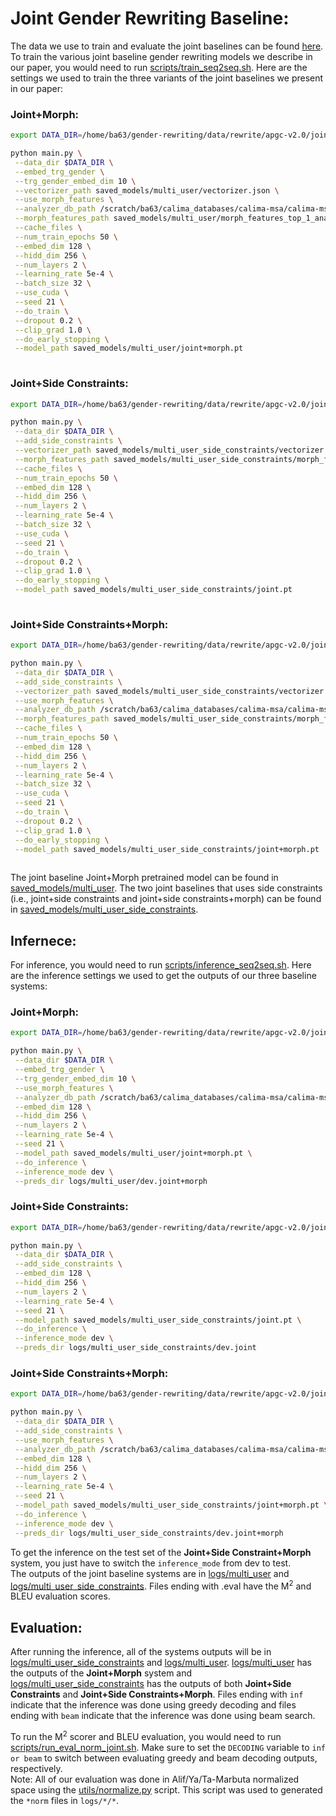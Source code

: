 # Joint Gender Rewriting Baseline:


The data we use to train and evaluate the joint baselines can be found [here](https://github.com/balhafni/gender-rewriting/tree/master/data/rewrite/apgc-v2.0/joint). 
To train the various joint baseline gender rewriting models we describe in our paper, you would need to run [scripts/train_seq2seq.sh](scripts/train_seq2seq.sh). Here are the settings we used to train the three variants of the joint baselines we present in our paper: <br/>

### Joint+Morph:

```bash
export DATA_DIR=/home/ba63/gender-rewriting/data/rewrite/apgc-v2.0/joint

python main.py \
 --data_dir $DATA_DIR \
 --embed_trg_gender \
 --trg_gender_embed_dim 10 \
 --vectorizer_path saved_models/multi_user/vectorizer.json \
 --use_morph_features \
 --analyzer_db_path /scratch/ba63/calima_databases/calima-msa/calima-msa-s31_0.4.2.utf8.db.copy-mod \
 --morph_features_path saved_models/multi_user/morph_features_top_1_analyses.json \
 --cache_files \
 --num_train_epochs 50 \
 --embed_dim 128 \
 --hidd_dim 256 \
 --num_layers 2 \
 --learning_rate 5e-4 \
 --batch_size 32 \
 --use_cuda \
 --seed 21 \
 --do_train \
 --dropout 0.2 \
 --clip_grad 1.0 \
 --do_early_stopping \
 --model_path saved_models/multi_user/joint+morph.pt
 
```

### Joint+Side Constraints:

```bash
export DATA_DIR=/home/ba63/gender-rewriting/data/rewrite/apgc-v2.0/joint

python main.py \
 --data_dir $DATA_DIR \
 --add_side_constraints \
 --vectorizer_path saved_models/multi_user_side_constraints/vectorizer.json \
 --morph_features_path saved_models/multi_user_side_constraints/morph_features_top_1_analyses.json \
 --cache_files \
 --num_train_epochs 50 \
 --embed_dim 128 \
 --hidd_dim 256 \
 --num_layers 2 \
 --learning_rate 5e-4 \
 --batch_size 32 \
 --use_cuda \
 --seed 21 \
 --do_train \
 --dropout 0.2 \
 --clip_grad 1.0 \
 --do_early_stopping \
 --model_path saved_models/multi_user_side_constraints/joint.pt
 
```


### Joint+Side Constraints+Morph:

```bash
export DATA_DIR=/home/ba63/gender-rewriting/data/rewrite/apgc-v2.0/joint

python main.py \
 --data_dir $DATA_DIR \
 --add_side_constraints \
 --vectorizer_path saved_models/multi_user_side_constraints/vectorizer.json \
 --use_morph_features \
 --analyzer_db_path /scratch/ba63/calima_databases/calima-msa/calima-msa-s31_0.4.2.utf8.db.copy-mod \
 --morph_features_path saved_models/multi_user_side_constraints/morph_features_top_1_analyses.json \
 --cache_files \
 --num_train_epochs 50 \
 --embed_dim 128 \
 --hidd_dim 256 \
 --num_layers 2 \
 --learning_rate 5e-4 \
 --batch_size 32 \
 --use_cuda \
 --seed 21 \
 --do_train \
 --dropout 0.2 \
 --clip_grad 1.0 \
 --do_early_stopping \
 --model_path saved_models/multi_user_side_constraints/joint+morph.pt
 
```

The joint baseline Joint+Morph pretrained model can be found in [saved_models/multi_user](saved_models/multi_user). The two joint baselines that uses side constraints (i.e., joint+side constraints and joint+side constraints+morph) can be found in  [saved_models/multi_user_side_constraints](saved_models/multi_user_side_constraints).

## Infernece:
For inference, you would need to run [scripts/inference_seq2seq.sh](scripts/inference_seq2seq.sh). Here are the inference settings we used to get the outputs of our three baseline systems:

### Joint+Morph:
```bash
export DATA_DIR=/home/ba63/gender-rewriting/data/rewrite/apgc-v2.0/joint

python main.py \
 --data_dir $DATA_DIR \
 --embed_trg_gender \
 --trg_gender_embed_dim 10 \
 --use_morph_features \
 --analyzer_db_path /scratch/ba63/calima_databases/calima-msa/calima-msa-s31_0.4.2.utf8.db.copy-mod \
 --embed_dim 128 \
 --hidd_dim 256 \
 --num_layers 2 \
 --learning_rate 5e-4 \
 --seed 21 \
 --model_path saved_models/multi_user/joint+morph.pt \
 --do_inference \
 --inference_mode dev \
 --preds_dir logs/multi_user/dev.joint+morph
 ```
 
 ### Joint+Side Constraints:
```bash
export DATA_DIR=/home/ba63/gender-rewriting/data/rewrite/apgc-v2.0/joint

python main.py \
 --data_dir $DATA_DIR \
 --add_side_constraints \
 --embed_dim 128 \
 --hidd_dim 256 \
 --num_layers 2 \
 --learning_rate 5e-4 \
 --seed 21 \
 --model_path saved_models/multi_user_side_constraints/joint.pt \
 --do_inference \
 --inference_mode dev \
 --preds_dir logs/multi_user_side_constraints/dev.joint
 ```
 
 
### Joint+Side Constraints+Morph:
```bash
export DATA_DIR=/home/ba63/gender-rewriting/data/rewrite/apgc-v2.0/joint

python main.py \
 --data_dir $DATA_DIR \
 --add_side_constraints \
 --use_morph_features \
 --analyzer_db_path /scratch/ba63/calima_databases/calima-msa/calima-msa-s31_0.4.2.utf8.db.copy-mod \
 --embed_dim 128 \
 --hidd_dim 256 \
 --num_layers 2 \
 --learning_rate 5e-4 \
 --seed 21 \
 --model_path saved_models/multi_user_side_constraints/joint+morph.pt \
 --do_inference \
 --inference_mode dev \
 --preds_dir logs/multi_user_side_constraints/dev.joint+morph
 ```
 
 To get the inference on the test set of the **Joint+Side Constraint+Morph** system, you just have to switch the `inference_mode` from dev to test.</br>
 The outputs of the joint baseline systems are in [logs/multi_user](logs/multi_user) and [logs/multi_user_side_constraints](logs/multi_user_side_constraints). Files ending with .eval have the M<sup>2</sup> and BLEU evaluation scores.
 
 ## Evaluation:
After running the inference, all of the systems outputs will be in [logs/multi_user_side_constraints](logs/multi_user_side_constraints) and [logs/multi_user](logs/multi_user). [logs/multi_user](logs/multi_user) has the outputs of the **Joint+Morph** system and [logs/multi_user_side_constraints](logs/multi_user_side_constraints) has the outputs of both **Joint+Side Constraints** and **Joint+Side Constraints+Morph**. Files ending with `inf` indicate that the inference was done using greedy decoding and files ending with `beam` indicate that the inference was done using beam search.</br>

To run the M<sup>2</sup> scorer and BLEU evaluation, you would need to run [scripts/run_eval_norm_joint.sh](scripts/run_eval_norm_joint.sh). Make sure to set the `DECODING` variable to `inf or beam` to switch between evaluating greedy and beam decoding outputs, respectively.</br>
Note: All of our evaluation was done in Alif/Ya/Ta-Marbuta normalized space using the [utils/normalize.py](utils/normalize.py) script. This script was used to generated the `*norm` files in `logs/*/*`.
